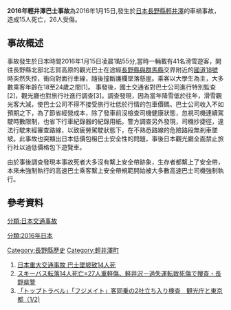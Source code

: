 **2016年輕井澤巴士事故**為2016年1月15日,發生於[日本](../Page/日本.md "wikilink")[長野縣](https://zh.wikipedia.org/wiki/長野縣 "wikilink")[輕井澤](../Page/輕井澤.md "wikilink")的車禍事故，造成15人死亡，26人受傷。

## 事故概述

事故發生於日本時間2016年1月15日凌晨1點55分,當時一輛載有41名滑雪遊客，開往長野縣北部北志賀高原的觀光巴士在途經[長野縣與](https://zh.wikipedia.org/wiki/長野縣 "wikilink")[群馬縣](../Page/群馬縣.md "wikilink")交界附近的[國道18號](../Page/國道18號.md "wikilink")時突然失控，衝向對面行車線，隨後撞斷護欄墜落懸崖。乘客以大學生為主，大多數乘客年齡在18至24歲之間\[1\]。 事發後，國土交通省對巴士公司進行特別監查\[2\]，觀光廳也對旅行社進行調查\[3\]。調查發現，因為當年降雪低於往年，滑雪觀光客大減，使巴士公司不得不接受旅行社低於行情的包車價碼。巴士公司收入不如預期之下，為了節省經營成本，除了發車前沒檢查司機健康狀態，忽視司機連續駕駛時數限制，也省下行車紀錄器的紀錄用紙。警方調查另外發現，司機抄捷徑，違法行駛未經審查路線，以致疲勞駕駛狀態下，在不熟悉路線的危險路段無剎車墜坡。此事故也突顯出日本低價包租巴士安全性的問題，事後日本觀光廳全面禁止旅行社以過低價格包下遊覽車。

由於事後調查發現本事故死者大多沒有繫上安全帶跡象，生存者都繫上了安全帶，本來未強制執行的高速巴士乘客繫上安全帶規範開始被大多數高速巴士司機強制執行。

## 參考資料

[分類:日本交通事故](https://zh.wikipedia.org/wiki/分類:日本交通事故 "wikilink")

[分類:2016年日本](https://zh.wikipedia.org/wiki/分類:2016年日本 "wikilink")

[Category:長野縣歷史](https://zh.wikipedia.org/wiki/Category:長野縣歷史 "wikilink") [Category:輕井澤町](https://zh.wikipedia.org/wiki/Category:輕井澤町 "wikilink")

1.  [日本重大交通事故 巴士墜坡致14人死](http://www.ntdtv.com/xtr/b5/2016/01/15/a1247338.html)
2.  [スキーバス転落14人死亡=27人重軽傷、軽井沢－過失運転致死傷で捜査・長野県警](http://www.jiji.com/jc/c?g=soc&k=2016011500075)
3.  [「トップトラベル」「フジメイト」客同乗の2社立ち入り検査　観光庁と東京都（1/2)](http://www.sankei.com/affairs/news/160117/afr1601170010-n1.html)